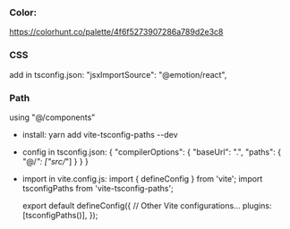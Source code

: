### Color: 
https://colorhunt.co/palette/4f6f5273907286a789d2e3c8

### CSS
add in tsconfig.json: "jsxImportSource": "@emotion/react",

### Path
using "@/components"
- install: yarn add vite-tsconfig-paths --dev
- config in tsconfig.json: 
  {
    "compilerOptions": {
      "baseUrl": ".",
      "paths": {
        "@/*": ["src/*"]
      }
    }
  }
- import in vite.config.js:
  import { defineConfig } from 'vite';
  import tsconfigPaths from 'vite-tsconfig-paths';

  export default defineConfig({
    // Other Vite configurations...
    plugins: [tsconfigPaths()],
  });
